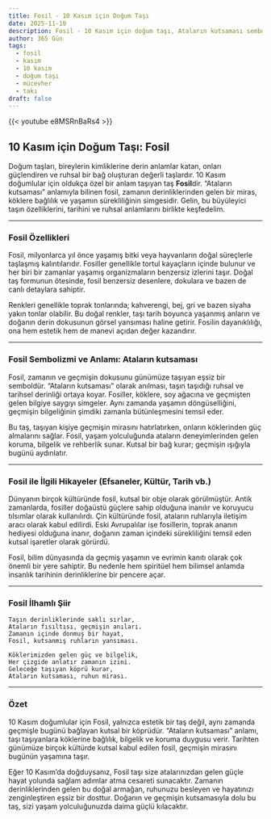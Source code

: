 ```yaml
---
title: Fosil - 10 Kasım için Doğum Taşı
date: 2025-11-10
description: Fosil - 10 Kasım için doğum taşı, Ataların kutsaması sembolü. Bu özel taşın derin anlamını öğrenin.
author: 365 Gün
tags:
  - fosil
  - kasım
  - 10 kasım
  - doğum taşı
  - mücevher
  - takı
draft: false
---
```


{{< youtube e8MSRnBaRs4 >}}

## 10 Kasım için Doğum Taşı: Fosil

Doğum taşları, bireylerin kimliklerine derin anlamlar katan, onları güçlendiren ve ruhsal bir bağ oluşturan değerli taşlardır. 10 Kasım doğumlular için oldukça özel bir anlam taşıyan taş **Fosil**dir. “Ataların kutsaması” anlamıyla bilinen fosil, zamanın derinliklerinden gelen bir miras, köklere bağlılık ve yaşamın sürekliliğinin simgesidir. Gelin, bu büyüleyici taşın özelliklerini, tarihini ve ruhsal anlamlarını birlikte keşfedelim.

---

### Fosil Özellikleri

Fosil, milyonlarca yıl önce yaşamış bitki veya hayvanların doğal süreçlerle taşlaşmış kalıntılarıdır. Fosiller genellikle tortul kayaçların içinde bulunur ve her biri bir zamanlar yaşamış organizmaların benzersiz izlerini taşır. Doğal taş formunun ötesinde, fosil benzersiz desenlere, dokulara ve bazen de canlı detaylara sahiptir.

Renkleri genellikle toprak tonlarında; kahverengi, bej, gri ve bazen siyaha yakın tonlar olabilir. Bu doğal renkler, taşı tarih boyunca yaşanmış anların ve doğanın derin dokusunun görsel yansıması haline getirir. Fosilin dayanıklılığı, ona hem estetik hem de manevi açıdan değer kazandırır.

---

### Fosil Sembolizmi ve Anlamı: Ataların kutsaması

Fosil, zamanın ve geçmişin dokusunu günümüze taşıyan eşsiz bir semboldür. “Ataların kutsaması” olarak anılması, taşın taşıdığı ruhsal ve tarihsel derinliği ortaya koyar. Fosiller, köklere, soy ağacına ve geçmişten gelen bilgiye saygıyı simgeler. Aynı zamanda yaşamın döngüselliğini, geçmişin bilgeliğinin şimdiki zamanla bütünleşmesini temsil eder.

Bu taş, taşıyan kişiye geçmişin mirasını hatırlatırken, onların köklerinden güç almalarını sağlar. Fosil, yaşam yolculuğunda ataların deneyimlerinden gelen koruma, bilgelik ve rehberlik sunar. Kutsal bir bağ kurar; geçmişin ışığıyla bugünü aydınlatır.

---

### Fosil ile İlgili Hikayeler (Efsaneler, Kültür, Tarih vb.)

Dünyanın birçok kültüründe fosil, kutsal bir obje olarak görülmüştür. Antik zamanlarda, fosiller doğaüstü güçlere sahip olduğuna inanılır ve koruyucu tılsımlar olarak kullanılırdı. Çin kültüründe fosil, ataların ruhlarıyla iletişim aracı olarak kabul edilirdi. Eski Avrupalılar ise fosillerin, toprak ananın hediyesi olduğuna inanır, doğanın zaman içindeki sürekliliğini temsil eden kutsal işaretler olarak görürdü.

Fosil, bilim dünyasında da geçmiş yaşamın ve evrimin kanıtı olarak çok önemli bir yere sahiptir. Bu nedenle hem spiritüel hem bilimsel anlamda insanlık tarihinin derinliklerine bir pencere açar.

---

### Fosil İlhamlı Şiir

```
Taşın derinliklerinde saklı sırlar,  
Ataların fısıltısı, geçmişin anıları.  
Zamanın içinde donmuş bir hayat,  
Fosil, kutsanmış ruhların yansıması.

Köklerimizden gelen güç ve bilgelik,  
Her çizgide anlatır zamanın izini.  
Geleceğe taşıyan köprü kurar,  
Ataların kutsaması, ruhun mirası.
```

---

### Özet

10 Kasım doğumlular için Fosil, yalnızca estetik bir taş değil, aynı zamanda geçmişle bugünü bağlayan kutsal bir köprüdür. “Ataların kutsaması” anlamı, taşı taşıyanlara köklerine bağlılık, bilgelik ve koruma duygusu verir. Tarihten günümüze birçok kültürde kutsal kabul edilen fosil, geçmişin mirasını bugünün yaşamına taşır.

Eğer 10 Kasım’da doğduysanız, Fosil taşı size atalarınızdan gelen güçle hayat yolunda sağlam adımlar atma cesareti sunacaktır. Zamanın derinliklerinden gelen bu doğal armağan, ruhunuzu besleyen ve hayatınızı zenginleştiren eşsiz bir dosttur. Doğanın ve geçmişin kutsamasıyla dolu bu taş, sizi yaşam yolculuğunuzda daima güçlü kılacaktır.